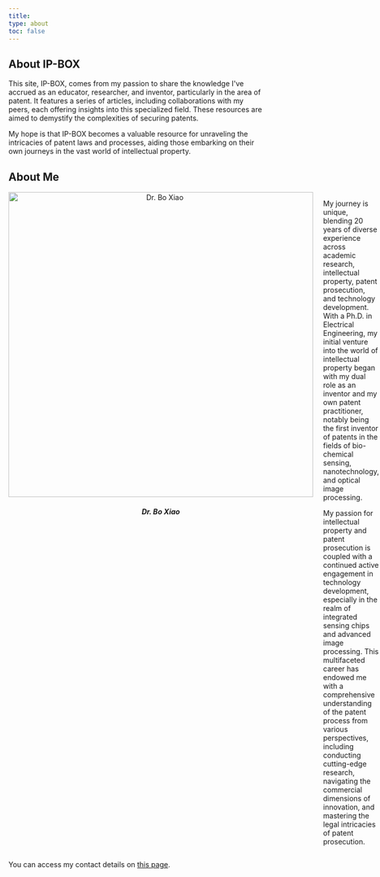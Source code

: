 ```yaml
---
title: 
type: about
toc: false
---
```



## About IP-BOX
This site, IP-BOX, comes from my passion to share the knowledge I've accrued as an educator, researcher, and inventor, particularly in the area of patent. It features a series of articles, including collaborations with my peers, each offering insights into this specialized field. These resources are aimed to demystify the complexities of securing patents. 

My hope is that IP-BOX becomes a valuable resource for unraveling the intricacies of patent laws and processes, aiding those embarking on their own journeys in the vast world of intellectual property.

## About Me

<div style="display: flex; align-items: flex-start;">
    <div style="margin-right: 20px; text-align: center;">
        <img src="../images/me.png" alt="Dr. Bo Xiao" style="width: 600px;">
        <h5>Dr. Bo Xiao</h5>
    </div>
    <div>
        <p>My journey is unique, blending 20 years of diverse experience across academic research, intellectual property, patent prosecution, and technology development. With a Ph.D. in Electrical Engineering, my initial venture into the world of intellectual property began with my dual role as an inventor and my own patent practitioner, notably being the first inventor of patents in the fields of bio-chemical sensing, nanotechnology, and optical image processing.</p>
        <p>My passion for intellectual property and patent prosecution is coupled with a continued active engagement in technology development, especially in the realm of integrated sensing chips and advanced image processing. This multifaceted career has endowed me with a comprehensive understanding of the patent process from various perspectives, including conducting cutting-edge research, navigating the commercial dimensions of innovation, and mastering the legal intricacies of patent prosecution.</p>
    </div>
</div>

You can access my contact details on [this page](https://www.whda.com/professionals/Bo_Xiao/).

